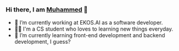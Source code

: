 ### Hi there, I am [Muhammed](http://muhammedogz.github.io/) 👋

- 🔭 I’m currently working at EKOS.AI as a software developer.
- 👨‍🔬 I'm a CS student who loves to learning new things everyday.
- 🌱 I’m currently learning front-end development and backend development, I guess?

<!--
**muhammedogz/muhammedogz** is a ✨ _special_ ✨ repository because its `README.md` (this file) appears on your GitHub profile.

Here are some ideas to get you started:

- 🔭 I’m currently working on ...
- 🌱 I’m currently learning ...
- 👯 I’m looking to collaborate on ...
- 🤔 I’m looking for help with ...
- 💬 Ask me about ...
- 📫 How to reach me: ...
- 😄 Pronouns: ...
- ⚡ Fun fact: ...
-->


<!--
[![Top Langs](https://github-readme-stats.vercel.app/api/top-langs/?username=muhammedogz&layout=compact)](https://github.com/anuraghazra/github-readme-stats)
-->
